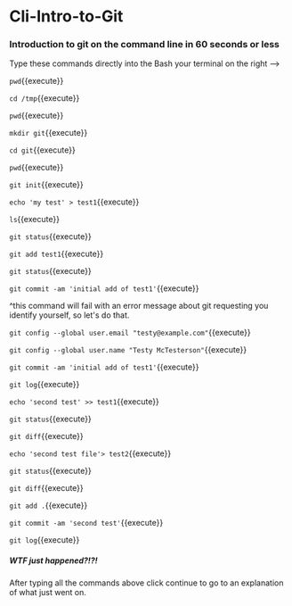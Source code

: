 Cli-Intro-to-Git
==========

### Introduction to git on the command line in 60 seconds or less

Type these commands directly into the Bash your terminal on the right -->

`pwd`{{execute}}

`cd /tmp`{{execute}}

`pwd`{{execute}}

`mkdir git`{{execute}}

`cd git`{{execute}}

`pwd`{{execute}}

`git init`{{execute}}

`echo 'my test' > test1`{{execute}}

`ls`{{execute}}

`git status`{{execute}}

`git add test1`{{execute}}

`git status`{{execute}}

`git commit -am 'initial add of test1'`{{execute}}

^this command will fail with an error message about git requesting you
identify yourself, so let's do that.

`git config --global user.email "testy@example.com"`{{execute}}

`git config --global user.name "Testy McTesterson"`{{execute}}

`git commit -am 'initial add of test1'`{{execute}}

`git log`{{execute}}

`echo 'second test' >> test1`{{execute}}

`git status`{{execute}}

`git diff`{{execute}}

`echo 'second test file'> test2`{{execute}}

`git status`{{execute}}

`git diff`{{execute}}

`git add .`{{execute}}

`git commit -am 'second test'`{{execute}}

`git log`{{execute}}

##### WTF just happened?!?!

After typing all the commands above click continue to go to an
explanation of what just went on.
